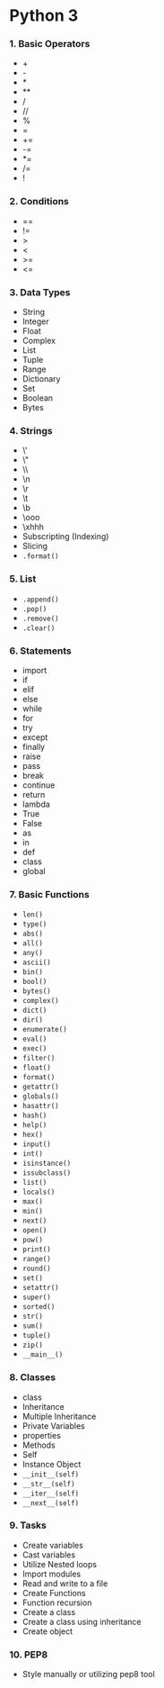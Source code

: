 # Python 3

### 1. Basic Operators
  * \+
  * \-
  * \*
  * \**
  * /
  * //
  * %
  * =
  * +=
  * -=
  * *=
  * /=
  * !

### 2. Conditions
  * ==
  * !=
  * \>
  * \<
  * \>=
  * \<=

### 3. Data Types
  * String
  * Integer
  * Float
  * Complex
  * List
  * Tuple
  * Range
  * Dictionary
  * Set
  * Boolean
  * Bytes

### 4. Strings
  * \\'
  * \\"
  * \\\
  * \n
  * \r
  * \t
  * \b
  * \ooo
  * \xhhh
  * Subscripting (Indexing)
  * Slicing
  * `.format()`

### 5. List
  * `.append()`
  * `.pop()`
  * `.remove()`
  * `.clear()`

### 6. Statements
  * import
  * if
  * elif
  * else
  * while
  * for
  * try
  * except
  * finally
  * raise
  * pass
  * break
  * continue
  * return
  * lambda
  * True
  * False
  * as
  * in
  * def
  * class
  * global

### 7. Basic Functions
  * `len()`
  * `type()`
  * `abs()`
  * `all()`
  * `any()`
  * `ascii()`
  * `bin()`
  * `bool()`
  * `bytes()`
  * `complex()`
  * `dict()`
  * `dir()`
  * `enumerate()`
  * `eval()`
  * `exec()`
  * `filter()`
  * `float()`
  * `format()`
  * `getattr()`
  * `globals()`
  * `hasattr()`
  * `hash()`
  * `help()`
  * `hex()`
  * `input()`
  * `int()`
  * `isinstance()`
  * `issubclass()`
  * `list()`
  * `locals()`
  * `max()`
  * `min()`
  * `next()`
  * `open()`
  * `pow()`
  * `print()`
  * `range()`
  * `round()`
  * `set()`
  * `setattr()`
  * `super()`
  * `sorted()`
  * `str()`
  * `sum()`
  * `tuple()`
  * `zip()`
  * `__main__()`

### 8. Classes
 * class
 * Inheritance
 * Multiple Inheritance
 * Private Variables
 * properties
 * Methods
 * Self
 * Instance Object
 * `__init__(self)`
 * `__str__(self)`
 * `__iter__(self)`
 * `__next__(self)`


### 9. Tasks
  * Create variables
  * Cast variables
  * Utilize Nested loops
  * Import modules
  * Read and write to a file
  * Create Functions
  * Function recursion
  * Create a class
  * Create a class using inheritance
  * Create object

### 10. PEP8
  * Style manually or utilizing pep8 tool
